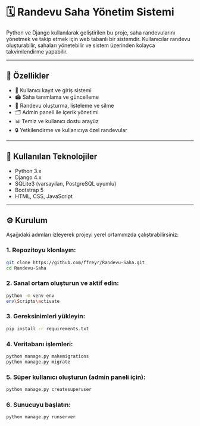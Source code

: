# 🗓️ Randevu Saha Yönetim Sistemi

Python ve Django kullanılarak geliştirilen bu proje, saha randevularını yönetmek ve takip etmek için web tabanlı bir sistemdir. Kullanıcılar randevu oluşturabilir, sahaları yönetebilir ve sistem üzerinden kolayca takvimlendirme yapabilir.

---

## 🚀 Özellikler

- 👥 Kullanıcı kayıt ve giriş sistemi
- 🏟️ Saha tanımlama ve güncelleme
- 📅 Randevu oluşturma, listeleme ve silme
- 🗂️ Admin paneli ile içerik yönetimi
- 📊 Temiz ve kullanıcı dostu arayüz
- 🔒 Yetkilendirme ve kullanıcıya özel randevular

---

## 🧰 Kullanılan Teknolojiler

- Python 3.x  
- Django 4.x  
- SQLite3 (varsayılan, PostgreSQL uyumlu)  
- Bootstrap 5  
- HTML, CSS, JavaScript  

---

## ⚙️ Kurulum

Aşağıdaki adımları izleyerek projeyi yerel ortamınızda çalıştırabilirsiniz:

### 1. Repozitoyu klonlayın:
```bash
git clone https://github.com/ffreyr/Randevu-Saha.git
cd Randevu-Saha
```
### 2. Sanal ortam oluşturun ve aktif edin:
```bash
python -m venv env
env\Scripts\activate
```
### 3. Gereksinimleri yükleyin:
```bash
pip install -r requirements.txt
```
### 4. Veritabanı işlemleri:
```bash
python manage.py makemigrations
python manage.py migrate
```
### 5. Süper kullanıcı oluşturun (admin paneli için):
```bash
python manage.py createsuperuser
```
### 6. Sunucuyu başlatın:
```bash
python manage.py runserver 
```
